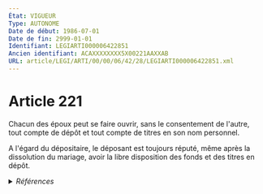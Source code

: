 ```yaml
---
État: VIGUEUR
Type: AUTONOME
Date de début: 1986-07-01
Date de fin: 2999-01-01
Identifiant: LEGIARTI000006422851
Ancien identifiant: ACAXXXXXXXX5X00221AAXXAB
URL: article/LEGI/ARTI/00/00/06/42/28/LEGIARTI000006422851.xml
---
```


<h1>Article 221</h1>

Chacun des époux peut se faire ouvrir, sans le consentement de l'autre, tout
compte de dépôt et tout compte de titres en son nom personnel.<br />

A l'égard du dépositaire, le déposant est toujours réputé, même après la
dissolution du mariage, avoir la libre disposition des fonds et des titres en
dépôt.


<details>
  <summary><em>Références</em></summary>

  <h2>Articles faisant référence à l'article</h2>
  
  <ul>
    <li>
      <a href="https://legal.tricoteuses.fr//redirection/LEGIARTI000006283959?vers=git&vers=legifrance">Loi n°85-1372 du 23 décembre 1985 RELATIVE A L'EGALITE DES EPOUX DANS LES REGIMES MATRIMONIAUX ET DES PARENTS DANS LA GESTION DES BIENS DES ENFANTS MINEURS - article 3 ENTIEREMENT_MODIF</a> MODIFICATION cible
    </li>
  </ul>
  
  <h2>Références faites par l'article</h2>
  
  <ul>
    <li>
      CODIFICATION source Loi 1803-03-14
    </li>
    <li>
      1985-12-23 MODIFICATION source <a href="https://legal.tricoteuses.fr//redirection/LEGIARTI000006283959?vers=git&vers=legifrance">Loi n°85-1372 du 23 décembre 1985 RELATIVE A L'EGALITE DES EPOUX DANS LES REGIMES MATRIMONIAUX ET DES PARENTS DANS LA GESTION DES BIENS DES ENFANTS MINEURS - article 3 ENTIEREMENT_MODIF</a>
    </li>
  </ul>
</details>
